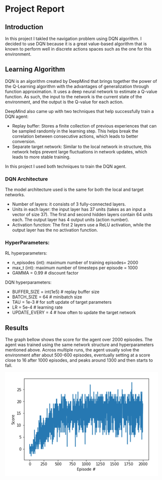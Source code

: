 # Project Report 

## Introduction 
In this project I takled the navigation problem using DQN algorithm. I decided to use DQN because it is a great value-based algorithm that is known to perform well in discrete actions spaces such as the one for this environment.

## Learning Algorithm 
DQN is an algorithm created by DeepMind that brings together the power of the Q-Learning algorithm with the advantages of generalization through function approximation. It uses a deep neural network to estimate a Q-value function. As such, the input to the network is the current state of the environment, and the output is the Q-value for each action.

DeepMind also came up with two techniques that help successfully train a DQN agent:

* Replay buffer: Stores a finite collection of previous experiences that can be sampled randomly in the learning step. This helps break the correlation between consecutive actions, which leads to better conversion.
* Separate target network: Similar to the local network in structure, this network helps prevent large fluctuations in network updates, which leads to more stable training.

In this project I used both techniques to train the DQN agent.

### DQN Architecture 
The model architecture used is the same for both the local and target networks. <br />
* Number of layers: it consists of 3 fully-connected layers. 
* Units in each layer: the input layer has 37 units (takes as an input a vector of size 37). The first and second hidden layers contain 64 units each. The output layer has 4 output units (action number).
* Activation function: The first 2 layers use a ReLU activation, while the output layer has the no activation function.

### HyperParameters: 
RL hyperparameters:
* n_episodes (int): maximum number of training episodes= 2000
* max_t (int): maximum number of timesteps per episode = 1000
* GAMMA = 0.99            # discount factor

DQN hyperparameters: 
* BUFFER_SIZE = int(1e5)  # replay buffer size
* BATCH_SIZE = 64         # minibatch size
* TAU = 1e-3              # for soft update of target parameters
* LR = 5e-4               # learning rate 
* UPDATE_EVERY = 4        # how often to update the target network

## Results

The graph bellow shows the score for the agent over 2000 episodes. The agent was trained using the same network structure and hyperparameters mentioned above. Across multiple runs, the agent usually solve the environment after about 500-600 episodes, eventually setting at a score close to 16 after 1000 episodes, and peaks around 1300 and then starts to fall.

![Score](/scores.png)

